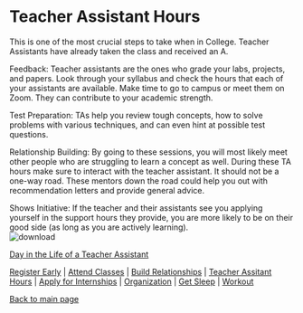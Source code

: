 # Teacher Assistant Hours

This is one of the most crucial steps to take when in College.
Teacher Assistants have already taken the class and received an A.

Feedback: Teacher assistants are the ones who grade your labs, projects, and papers. Look through your syllabus and check the hours that each of your assistants are available. Make time to go to campus or meet them on Zoom.
They can contribute to your academic strength.

Test Preparation: TAs help you review tough concepts, how to solve problems with various techniques, and can even hint at possible test questions.

Relationship Building: By going to these sessions, you will most likely meet other people who are struggling to learn a concept as well. During these TA hours make sure to interact with the teacher assistant. It should 
not be a one-way road. These mentors down the road could help you out with recommendation letters and provide general advice.

Shows Initiative: If the teacher and their assistants see you applying yourself in the support hours they provide, you are more likely to be on their good side (as long as you are actively learning).
<br/>
![download](https://github.com/wardenevanMU/IT1600MarkdownFinal/assets/98150291/ecf0349d-8f7b-4233-8cc7-c5972243e8ff)

[Day in the Life of a Teacher Assistant](https://www.youtube.com/watch?v=KznS5cXprIQ)

[Register Early](https://github.com/wardenevanMU/IT1600MarkdownFinal/blob/Master/Register.md) | 
[Attend Classes](https://github.com/wardenevanMU/IT1600MarkdownFinal/blob/Master/AttendClasses.md) | 
[Build Relationships](https://github.com/wardenevanMU/IT1600MarkdownFinal/blob/Master/BuildRelationships.md) |
[Teacher Assitant Hours](https://github.com/wardenevanMU/IT1600MarkdownFinal/blob/Master/TAHours.md) |
[Apply for Internships](https://github.com/wardenevanMU/IT1600MarkdownFinal/blob/Master/Internships.md) | 
[Organization](https://github.com/wardenevanMU/IT1600MarkdownFinal/blob/Master/Organization.md) | 
[Get Sleep](https://github.com/wardenevanMU/IT1600MarkdownFinal/blob/Master/Sleep.md) | 
[Workout](https://github.com/wardenevanMU/IT1600MarkdownFinal/blob/Master/Workout.md)
<br/> 

[Back to main page](https://github.com/wardenevanMU/IT1600MarkdownFinal/blob/Master/README.md)
